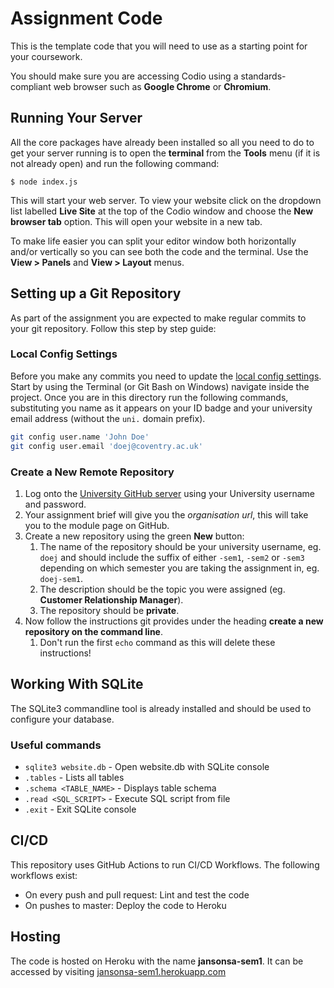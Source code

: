 
# Assignment Code

This is the template code that you will need to use as a starting point for your coursework.

You should make sure you are accessing Codio using a standards-compliant web browser such as **Google Chrome** or **Chromium**.

## Running Your Server

All the core packages have already been installed so all you need to do to get your server running is to open the **terminal** from the **Tools** menu (if it is not already open) and run the following command:

```shell
$ node index.js
```

This will start your web server. To view your website click on the dropdown list labelled **Live Site** at the top of the Codio window and choose the **New browser tab** option. This will open your website in a new tab.

To make life easier you can split your editor window both horizontally and/or vertically so you can see both the code and the terminal. Use the **View > Panels** and **View > Layout** menus.

## Setting up a Git Repository

As part of the assignment you are expected to make regular commits to your git repository. Follow this step by step guide:

### Local Config Settings

Before you make any commits you need to update the [local config settings](https://git-scm.com/book/en/v2/Getting-Started-First-Time-Git-Setup). Start by using the Terminal (or Git Bash on Windows) navigate inside the project. Once you are in this directory run the following commands, substituting you name as it appears on your ID badge and your university email address (without the `uni.` domain prefix).

```bash
git config user.name 'John Doe'
git config user.email 'doej@coventry.ac.uk'
```

### Create a New Remote Repository

1. Log onto the [University GitHub server](https://github.coventry.ac.uk) using your University username and password.
2. Your assignment brief will give you the _organisation url_, this will take you to the module page on GitHub.
3. Create a new repository using the green **New** button:
    1. The name of the repository should be your university username, eg. `doej` and should include the suffix of either `-sem1`, `-sem2` or `-sem3` depending on which semester you are taking the assignment in, eg. `doej-sem1`.
    2. The description should be the topic you were assigned (eg. **Customer Relationship Manager**).
    3. The repository should be **private**.
4. Now follow the instructions git provides under the heading **create a new repository on the command line**.
    1. Don't run the first `echo` command as this will delete these instructions!

## Working With SQLite

The SQLite3 commandline tool is already installed and should be used to configure your database.

### Useful commands

- `sqlite3 website.db` - Open website.db with SQLite console
- `.tables` - Lists all tables
- `.schema <TABLE_NAME>` - Displays table schema
- `.read <SQL_SCRIPT>` - Execute SQL script from file
- `.exit` - Exit SQLite console

## CI/CD

This repository uses GitHub Actions to run CI/CD Workflows.
The following workflows exist:
- On every push and pull request: Lint and test the code
- On pushes to master: Deploy the code to Heroku

## Hosting

The code is hosted on Heroku with the name **jansonsa-sem1**. It can be accessed by visiting [jansonsa-sem1.herokuapp.com](https://jansonsa-sem1.herokuapp.com/)
